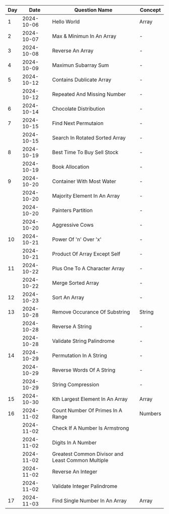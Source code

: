 | Day | Date       | Question Name                                     | Concept |
| --- | ---------- | ------------------------------------------------- | ------- |
| 1   | 2024-10-06 | Hello World                                       | Array   |
| 2   | 2024-10-07 | Max & Minimun In An Array                         | -       |
| 3   | 2024-10-08 | Reverse An Array                                  | -       |
| 4   | 2024-10-09 | Maximun Subarray Sum                              | -       |
| 5   | 2024-10-12 | Contains Dublicate Array                          | -       |
|     | 2024-10-12 | Repeated And Missing Number                       | -       |
| 6   | 2024-10-14 | Chocolate Distribution                            | -       |
| 7   | 2024-10-15 | Find Next Permutaion                              | -       |
|     | 2024-10-15 | Search In Rotated Sorted Array                    | -       |
| 8   | 2024-10-19 | Best Time To Buy Sell Stock                       | -       |
|     | 2024-10-19 | Book Allocation                                   | -       |
| 9   | 2024-10-20 | Container With Most Water                         | -       |
|     | 2024-10-20 | Majority Element In An Array                      | -       |
|     | 2024-10-20 | Painters Partition                                | -       |
|     | 2024-10-20 | Aggressive Cows                                   | -       |
| 10  | 2024-10-21 | Power Of 'n' Over 'x'                             | -       |
|     | 2024-10-21 | Product Of Array Except Self                      | -       |
| 11  | 2024-10-22 | Plus One To A Character Array                     | -       |
|     | 2024-10-22 | Merge Sorted Array                                | -       |
| 12  | 2024-10-23 | Sort An Array                                     | -       |
| 13  | 2024-10-28 | Remove Occurance Of Substring                     | String  |
|     | 2024-10-28 | Reverse A String                                  | -       |
|     | 2024-10-28 | Validate String Palindrome                        | -       |
| 14  | 2024-10-29 | Permutation In A String                           | -       |
|     | 2024-10-29 | Reverse Words Of A String                         | -       |
|     | 2024-10-29 | String Compression                                | -       |
| 15  | 2024-10-30 | Kth Largest Element In An Array                   | Array   |
| 16  | 2024-11-02 | Count Number Of Primes In A Range                 | Numbers |
|     | 2024-11-02 | Check If A Number Is Armstrong                    |         |
|     | 2024-11-02 | Digits In A Number                                |         |
|     | 2024-11-02 | Greatest Common Divisor and Least Common Multiple |         |
|     | 2024-11-02 | Reverse An Integer                                |         |
|     | 2024-11-02 | Validate Integer Palindrome                       |         |
| 17  | 2024-11-03 | Find Single Number In An Array                    | Array   |

